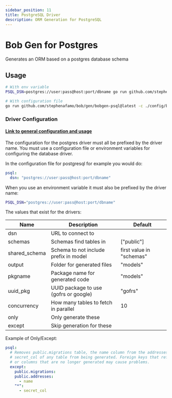 ```yaml
---
sidebar_position: 11
title: PostgreSQL Driver
description: ORM Generation for PostgreSQL
---
```


# Bob Gen for Postgres

Generates an ORM based on a postgres database schema

## Usage

```sh
# With env variable
PSQL_DSN=postgres://user:pass@host:port/dbname go run github.com/stephenafamo/bob/gen/bobgen-psql@latest

# With configuration file
go run github.com/stephenafamo/bob/gen/bobgen-psql@latest -c ./config/bobgen.yaml
```

### Driver Configuration

#### [Link to general configuration and usage](./configuration)

The configuration for the postgres driver must all be prefixed by the driver name. You must use a configuration file or environment variables for configuring the database driver.

In the configuration file for postgresql for example you would do:

```yaml
psql:
  dsn: "postgres://user:pass@host:port/dbname"
```

When you use an environment variable it must also be prefixed by the driver name:

```sh
PSQL_DSN="postgres://user:pass@host:port/dbname"
```

The values that exist for the drivers:

| Name          | Description                           | Default                  |
| ------------- | ------------------------------------- | ------------------------ |
| dsn           | URL to connect to                     |                          |
| schemas       | Schemas find tables in                | ["public"]               |
| shared_schema | Schema to not include prefix in model | first value in "schemas" |
| output        | Folder for generated files            | "models"                 |
| pkgname       | Package name for generated code       | "models"                 |
| uuid_pkg      | UUID package to use (gofrs or google) | "gofrs"                  |
| concurrency   | How many tables to fetch in parallel  | 10                       |
| only          | Only generate these                   |                          |
| except        | Skip generation for these             |                          |

Example of Only/Except:

```yaml
psql:
  # Removes public.migrations table, the name column from the addresses table, and
  # secret_col of any table from being generated. Foreign keys that reference tables
  # or columns that are no longer generated may cause problems.
  except:
    public.migrations:
    public.addresses:
      - name
    "*":
      - secret_col
```
